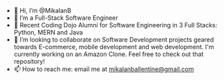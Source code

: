 - 👋 Hi, I’m @MikalanB
- 👀 I’m a Full-Stack Software Engineer
- 🌱 Recent Coding Dojo Alumni for Software Engineering in 3 Full Stacks: Python, MERN and Java
- 💞️ I’m looking to collaborate on Software Development projects geared towards E-commerce, mobile development and web development. I'm currently working on an Amazon Clone. Feel free to check out that repository!
- 📫 How to reach me: email me at mikalanballentine@gmail.com

<!---
MikalanB/MikalanB is a ✨ special ✨ repository because its `README.md` (this file) appears on your GitHub profile.
You can click the Preview link to take a look at your changes.
--->
